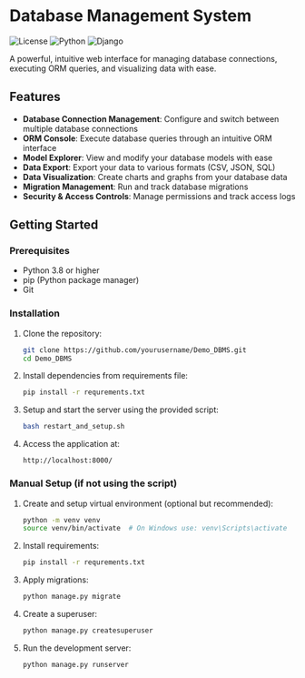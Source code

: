 # Database Management System

![License](https://img.shields.io/badge/license-MIT-blue.svg)
![Python](https://img.shields.io/badge/python-3.8%2B-blue)
![Django](https://img.shields.io/badge/django-4.0%2B-green)

A powerful, intuitive web interface for managing database connections, executing ORM queries, and visualizing data with ease.

<!-- ![Database Management System Screenshot](/screenshots/dashboard.png) -->

## Features

- **Database Connection Management**: Configure and switch between multiple database connections
- **ORM Console**: Execute database queries through an intuitive ORM interface
- **Model Explorer**: View and modify your database models with ease
- **Data Export**: Export your data to various formats (CSV, JSON, SQL)
- **Data Visualization**: Create charts and graphs from your database data
- **Migration Management**: Run and track database migrations
- **Security & Access Controls**: Manage permissions and track access logs

## Getting Started

### Prerequisites

- Python 3.8 or higher
- pip (Python package manager)
- Git

### Installation

1. Clone the repository:
   ```bash
   git clone https://github.com/yourusername/Demo_DBMS.git
   cd Demo_DBMS
   ```

2. Install dependencies from requirements file:
   ```bash
   pip install -r requrements.txt
   ```

3. Setup and start the server using the provided script:
   ```bash
   bash restart_and_setup.sh
   ```

4. Access the application at:
   ```
   http://localhost:8000/
   ```

### Manual Setup (if not using the script)

1. Create and setup virtual environment (optional but recommended):
   ```bash
   python -m venv venv
   source venv/bin/activate  # On Windows use: venv\Scripts\activate
   ```

2. Install requirements:
   ```bash
   pip install -r requrements.txt
   ```

3. Apply migrations:
   ```bash
   python manage.py migrate
   ```

4. Create a superuser:
   ```bash
   python manage.py createsuperuser
   ```

5. Run the development server:
   ```bash
   python manage.py runserver
   ```
<!--
## Configuration

### Database Connections

You can configure multiple database connections through the interface or by editing `settings.py`:

```python
DATABASES = {
    'default': {
        'ENGINE': 'django.db.backends.sqlite3',
        'NAME': BASE_DIR / 'db.sqlite3',
    },
    'postgres_db': {
        'ENGINE': 'django.db.backends.postgresql',
        'NAME': 'your_db_name',
        'USER': 'your_username',
        'PASSWORD': 'your_password',
        'HOST': 'localhost',
        'PORT': '5432',
    },
    # Add more database connections as needed
}
```

### Environment Variables

Create a `.env` file in the project root with the following settings:

```
DEBUG=True
SECRET_KEY=your_secret_key_here
ALLOWED_HOSTS=localhost,127.0.0.1
DATABASE_URL=sqlite:///db.sqlite3
```

## Usage Guide

### Database Models Management

Navigate to "Database Models" to view and explore your database models structure. From here you can:

- View model details including fields, relationships, and constraints
- Create new models
- Modify existing models
- Generate migrations based on model changes

### ORM Console

The ORM Console allows you to execute database queries using Django's ORM syntax:

1. Select the target database connection
2. Write your query using Django ORM syntax
3. Execute and view results
4. Save queries for future use

Example query:
```python
from app.models import Product
Product.objects.filter(price__gt=10.0).order_by('-created_at')[:10]
```

### Data Export

Export your data in various formats:

1. Navigate to "Data Export"
2. Select the models/tables to export
3. Choose export format (CSV, JSON, SQL)
4. Configure any format-specific options
5. Generate and download the export file

### Data Visualization

Create charts and graphs based on your database data:

1. Navigate to "Data Visualization"
2. Select data source and fields
3. Choose chart type
4. Configure visualization options
5. Save or export the visualization

## API Documentation

The system provides a REST API for programmatic access:

```
/api/v1/databases/ - List all database connections
/api/v1/models/ - List all models
/api/v1/query/ - Execute ORM queries
/api/v1/export/ - Export data
```

See the [API Documentation](/docs/api.md) for detailed information.

## Contributing

Contributions are welcome! Please feel free to submit a Pull Request.

1. Fork the repository
2. Create your feature branch (`git checkout -b feature/amazing-feature`)
3. Commit your changes (`git commit -m 'Add some amazing feature'`)
4. Push to the branch (`git push origin feature/amazing-feature`)
5. Open a Pull Request

## License

This project is licensed under the MIT License - see the [LICENSE](LICENSE) file for details.

## Acknowledgments

- Django framework
- Bootstrap for the frontend components
- Font Awesome for icons
- All contributors who have helped improve this project

## Contact

Project Link: [https://github.com/yourusername/database-management-system](https://github.com/yourusername/database-management-system)

---

Made with ❤️ by [Your Name/Organization]
